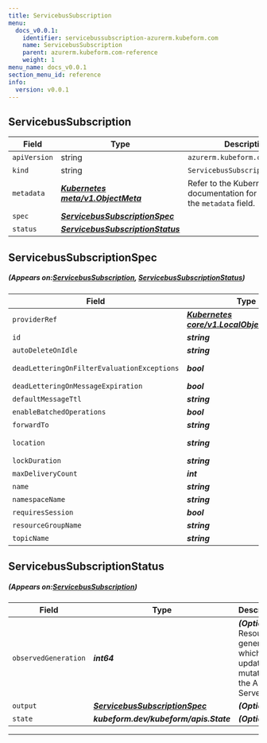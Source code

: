 ```yaml
---
title: ServicebusSubscription
menu:
  docs_v0.0.1:
    identifier: servicebussubscription-azurerm.kubeform.com
    name: ServicebusSubscription
    parent: azurerm.kubeform.com-reference
    weight: 1
menu_name: docs_v0.0.1
section_menu_id: reference
info:
  version: v0.0.1
---
```


## ServicebusSubscription
| Field | Type | Description |
| ------ | ----- | ----------- |
| `apiVersion` | string | `azurerm.kubeform.com/v1alpha1` |
|    `kind` | string | `ServicebusSubscription` |
| `metadata` | ***[Kubernetes meta/v1.ObjectMeta](https://kubernetes.io/docs/reference/generated/kubernetes-api/v1.13/#objectmeta-v1-meta)***|Refer to the Kubernetes API documentation for the fields of the `metadata` field.|
| `spec` | ***[ServicebusSubscriptionSpec](#ServicebusSubscriptionSpec)***||
| `status` | ***[ServicebusSubscriptionStatus](#ServicebusSubscriptionStatus)***||
## ServicebusSubscriptionSpec
##### (Appears on:[ServicebusSubscription](#ServicebusSubscription), [ServicebusSubscriptionStatus](#ServicebusSubscriptionStatus))
| Field | Type | Description |
| ------ | ----- | ----------- |
| `providerRef` | ***[Kubernetes core/v1.LocalObjectReference](https://kubernetes.io/docs/reference/generated/kubernetes-api/v1.13/#localobjectreference-v1-core)***||
| `id` | ***string***||
| `autoDeleteOnIdle` | ***string***| ***(Optional)*** |
| `deadLetteringOnFilterEvaluationExceptions` | ***bool***| ***(Optional)*** Deprecated|
| `deadLetteringOnMessageExpiration` | ***bool***| ***(Optional)*** |
| `defaultMessageTtl` | ***string***| ***(Optional)*** |
| `enableBatchedOperations` | ***bool***| ***(Optional)*** |
| `forwardTo` | ***string***| ***(Optional)*** |
| `location` | ***string***| ***(Optional)*** Deprecated|
| `lockDuration` | ***string***| ***(Optional)*** |
| `maxDeliveryCount` | ***int***||
| `name` | ***string***||
| `namespaceName` | ***string***||
| `requiresSession` | ***bool***| ***(Optional)*** |
| `resourceGroupName` | ***string***||
| `topicName` | ***string***||
## ServicebusSubscriptionStatus
##### (Appears on:[ServicebusSubscription](#ServicebusSubscription))
| Field | Type | Description |
| ------ | ----- | ----------- |
| `observedGeneration` | ***int64***| ***(Optional)*** Resource generation, which is updated on mutation by the API Server.|
| `output` | ***[ServicebusSubscriptionSpec](#ServicebusSubscriptionSpec)***| ***(Optional)*** |
| `state` | ***kubeform.dev/kubeform/apis.State***| ***(Optional)*** |
---
